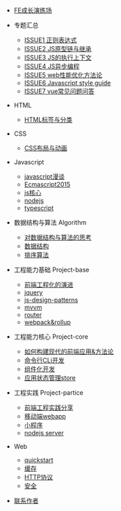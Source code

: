 - [FE成长演练场](README.md)

- 专题汇总

  - [ISSUE1 正则表达式](issue/regExp.md)
  - [ISSUE2 JS原型链与继承](issue/prototype.md)
  - [ISSUE3 JS的执行上下文](issue/executeContext.md)
  - [ISSUE4 JS异步编程](issue/asynchronous-programming.md)
  - [ISSUE5 web性能优化方法论](issue/perform-tuning.md)
  - [ISSUE6 Javascript style guide](issue/style-guide.md)
  - [ISSUE7 vue常见问题问答](issue/vue.md)

- HTML
  
  - [HTML标签与分类](html/README.md)

- CSS

  - [CSS布局与动画](css/README.md)

- Javascript

  - [javascript漫谈](js/README.md)
  - [Ecmascript2015](js/es6/README.md)
  - [js核心](js/js-core/README.md)
  - [nodejs](js/nodejs/README.md)
  - [typescript](js/typescript/README.md)

- 数据结构与算法 Algorithm
  
  - [对数据结构与算法的思考](algorithm/README.md)
  - [数据结构](algorithm/datastructures.md)
  - [排序算法](algorithm/sort.md)


- 工程能力基础 Project-base

  - [前端工程化的演进](project-basic/README.md)
  - [jquery](project-basic/jquery/README.md)
  - [js-design-patterns](project-basic/js-design-patterns/README.md)
  - [mvvm](project-basic/mvvm/README.md)
  - [router](project-basic/jquery/README.md)
  - [webpack&rollup](project-basic/jquery/README.md)

- 工程能力核心 Project-core

  - [如何构建现代的前端应用&方法论](project-core/README.md)
  - [命令行CLi开发](project-core/cli&scfford/README.md)
  - [组件化开发](project-core/component/README.md)
  - [应用状态管理store](project-core/cli&scfford/README.md)

- 工程实践 Project-partice

  - [前端工程实践分享](project-partice/README.md)
  - [移动端webapp](project-partice/h5-webapp/README.md)
  - [小程序](project-partice/mini-program/README.md)
  - [nodejs server](project-partice/nodejs-server/README.md)

- Web
  - [quickstart](web/README.md)
  - [缓存](web/cache/README.md)
  - [HTTP协议](web/http&https/README.md)
  - [安全](web/security/README.md)

- [联系作者](contact.md)
